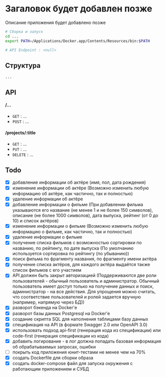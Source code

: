 # Загаловок будет добавлен позже
Описание приложения будет добавлено позже

```bash
# Сборка и запуск
cd ...
export PATH=/Applications/Docker.app/Contents/Resources/bin:$PATH

# API Endpoint : <null>
```

## Структура
```
...
```

## API

#### /...
* `GET` : ...
* `POST` : ...

#### /projects/:title
* `GET` : ...
* `PUT` : ...
* `DELETE` : ...

## Todo
- [x] добавление информации об актёре (имя, пол, дата рождения)
- [x] изменение информации об актёре (Возможно изменить любую информацию об актёре, как частично, так и полностью)
- [x] ﻿﻿удаление информации об актёре
- [x] добавление информации о фильме (При добавлении фильма указываются его название (не менее 1 и не более 150 символов), описание (не более 1000 символов), дата выпуска, рейтинг (от 0 до 10) и список актёров)
- [x] изменение информации о фильме (Возможно изменить любую информацию о фильме, как частично, так и полностью)
- [x] ﻿﻿удаление информации о фильме
- [x] получение списка фильмов с возможностью сортировки по названию, по рейтингу, по дате выпуска (По умолчанию используется сортировка по рейтингу (по убыванию))
- [x] поиск фильма по фрагменту названия, по фрагменту имени актёра
- [x] получение списка актёров, для каждого актёра выдаётся также список фильмов с его участием
- [x] АРІ должен быть закрыт авторизацией (﻿﻿Поддерживаются две роли пользователей - обычный пользователь и администратор. Обычный пользователь имеет доступ только на получение данных и поиск, администратор - на все действия. Для упрощения можно считать, что соответствие пользователей и ролей задается вручную (например, напрямую через БД))
- [x] разворот бэкенда на Docker'е
- [x] разворот базы данных Postgresql на Docker'е
- [x] создание скрипта SQL для наполнения таблицами базу данных
- [x] спецификация на АРІ (в формате Swagger 2.0 или OpenAPI 3.0)  
- [x] использовать подход api-first (генерация кода из спецификации) или code-first (генерация спецификации из кода)
- [x] добавить логирование - в лог должна попадать базовая информация об обрабатываемых запросах, ошибки
- [ ] покрыть код приложения юнит-тестами не менее чем на 70%
- [x] создать Dockerfile для сборки образа
- [x] создать docker-compose файл для запуска окружения с работающим приложением и СУБД
